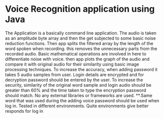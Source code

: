 # Voice Recognition application using Java

The Application is a basically command line application.
The audio is taken as an amplitude byte array and then the get subjected to some basic noise reduction functions.
Then app splits the filtered array by the length of the word spoken when recording. this removes the unnecessary parts from the recorded audio. Basic mathematical operations are involved in here to differentiate noise with voice.
then app plots the graph of the audio and compare it with original audio for their similarity using basic image processing techniques.
To increase the accuracy, when adding password it takes 5 audio samples from user.
Login details are encrypted and for decryption password should be entered by the user. 
To increase the security, similarity of the original word sample and login audio should be greater than 60% and the time taken to type the encryption password should match.
No any external libraries or frameworks are used.
**.Same word that was used during the adding voice password should be used when log in. Tested in different environments. Quite environments give better responds for log in 
